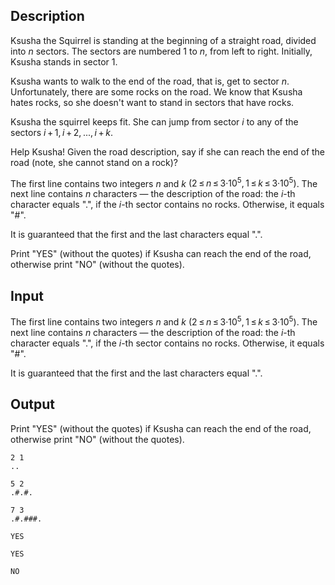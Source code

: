 ## Description

<div><p>Ksusha the Squirrel is standing at the beginning of a straight road, divided into <span class="tex-span"><i>n</i></span> sectors. The sectors are numbered 1 to <span class="tex-span"><i>n</i></span>, from left to right. Initially, Ksusha stands in sector 1. </p><p>Ksusha wants to walk to the end of the road, that is, get to sector <span class="tex-span"><i>n</i></span>. Unfortunately, there are some rocks on the road. We know that Ksusha hates rocks, so she doesn't want to stand in sectors that have rocks.</p><p>Ksusha the squirrel keeps fit. She can jump from sector <span class="tex-span"><i>i</i></span> to any of the sectors <span class="tex-span"><i>i</i> + 1, <i>i</i> + 2, ..., <i>i</i> + <i>k</i></span>. </p><p>Help Ksusha! Given the road description, say if she can reach the end of the road (note, she cannot stand on a rock)?</p></div><div class="input-specification"><p>The first line contains two integers <span class="tex-span"><i>n</i></span> and <span class="tex-span"><i>k</i></span> <span class="tex-span">(2 ≤ <i>n</i> ≤ 3·10<sup class="upper-index">5</sup>, 1 ≤ <i>k</i> ≤ 3·10<sup class="upper-index">5</sup>)</span>. The next line contains <span class="tex-span"><i>n</i></span> characters — the description of the road: the <span class="tex-span"><i>i</i></span>-th character equals "<span class="tex-font-style-tt">.</span>", if the <span class="tex-span"><i>i</i></span>-th sector contains no rocks. Otherwise, it equals "<span class="tex-font-style-tt">#</span>".</p><p>It is guaranteed that the first and the last characters equal "<span class="tex-font-style-tt">.</span>".</p></div><div class="output-specification"><p>Print "<span class="tex-font-style-tt">YES</span>" (without the quotes) if Ksusha can reach the end of the road, otherwise print "<span class="tex-font-style-tt">NO</span>" (without the quotes).</p></div>

## Input

<p>The first line contains two integers <span class="tex-span"><i>n</i></span> and <span class="tex-span"><i>k</i></span> <span class="tex-span">(2 ≤ <i>n</i> ≤ 3·10<sup class="upper-index">5</sup>, 1 ≤ <i>k</i> ≤ 3·10<sup class="upper-index">5</sup>)</span>. The next line contains <span class="tex-span"><i>n</i></span> characters — the description of the road: the <span class="tex-span"><i>i</i></span>-th character equals "<span class="tex-font-style-tt">.</span>", if the <span class="tex-span"><i>i</i></span>-th sector contains no rocks. Otherwise, it equals "<span class="tex-font-style-tt">#</span>".</p><p>It is guaranteed that the first and the last characters equal "<span class="tex-font-style-tt">.</span>".</p>

## Output

<p>Print "<span class="tex-font-style-tt">YES</span>" (without the quotes) if Ksusha can reach the end of the road, otherwise print "<span class="tex-font-style-tt">NO</span>" (without the quotes).</p>





```input1
2 1
..

```




```input2
5 2
.#.#.

```




```input3
7 3
.#.###.

```




```output1
YES

```




```output2
YES

```




```output3
NO

```


